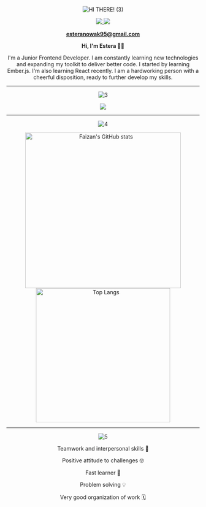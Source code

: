 <div align="center">

![HI THERE! (3)](https://user-images.githubusercontent.com/99197755/226109821-972d2c5d-e398-4d1b-82ba-d935a2f79e35.png)


<a href="https://github.com/Esia95">
  <img src="https://img.shields.io/badge/GitHub-181717.svg?style=for-the-badge&logo=GitHub&logoColor=white">
</a>
<a href="https://www.linkedin.com/in/estera-nowak-016aa123a/">
  <img src="https://img.shields.io/badge/LinkedIn-0A66C2.svg?style=for-the-badge&logo=LinkedIn&logoColor=white">
</a>

 
  <b>esteranowak95@gmail.com</b>
  
  **Hi, I'm Estera 👋🏻**

<p>I'm a Junior Frontend Developer. I am constantly learning new technologies and expanding my toolkit to deliver better code. I started by learning Ember.js. I'm also learning React recently. I am a hardworking person with a cheerful disposition, ready to further develop my skills.</p>


 ---

![3](https://user-images.githubusercontent.com/99197755/226105631-588adb81-74b0-4d3a-a936-b86e84f61a7d.png)


<img src="https://skillicons.dev/icons?i=html,js,css,sass,typescript,ember,react,next,git,github&perline=5" />

---
 
![4](https://user-images.githubusercontent.com/99197755/226105667-9165ac65-d840-46d5-bbc2-dc21601f7fe6.png)


  <img alt="Faizan's GitHub stats" width="406" src="https://github-readme-stats.vercel.app/api?username=Esia95&custom_title=Github+Stats&bg_color=00000000&hide_border=true&show_icons=true&text_color=a9bcdb&title_color=4b6da4&icon_color=388286">
  
  <img alt="Top Langs" width="350" src="https://github-readme-stats.vercel.app/api/top-langs/?username=Esia95&layout=compact&hide_border=true&bg_color=00000000&text_color=a9bcdb&custom_title=Top+Languages&title_color=4b6da4">

---

![5](https://user-images.githubusercontent.com/99197755/226105920-65407fce-a19d-44fc-97fb-d38565c80b17.png)
<div>
 <p>Teamwork and interpersonal skills 👏</p>
 <p>Positive attitude to challenges 🤓</p>
 <p>Fast learner 🧠</p>
 <p>Problem solving 💡</p>
 <p>Very good organization of work 🗓️</p>
  </div>

</div>




